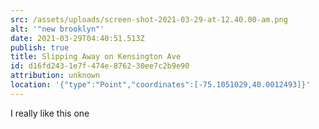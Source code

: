 ```yaml
---
src: /assets/uploads/screen-shot-2021-03-29-at-12.40.00-am.png
alt: '"new brooklyn"'
date: 2021-03-29T04:40:51.513Z
publish: true
title: Slipping Away on Kensington Ave
id: d16fd243-1e7f-474e-8762-30ee7c2b9e90
attribution: unknown
location: '{"type":"Point","coordinates":[-75.1051029,40.0012493]}'
---
```

I really like this one